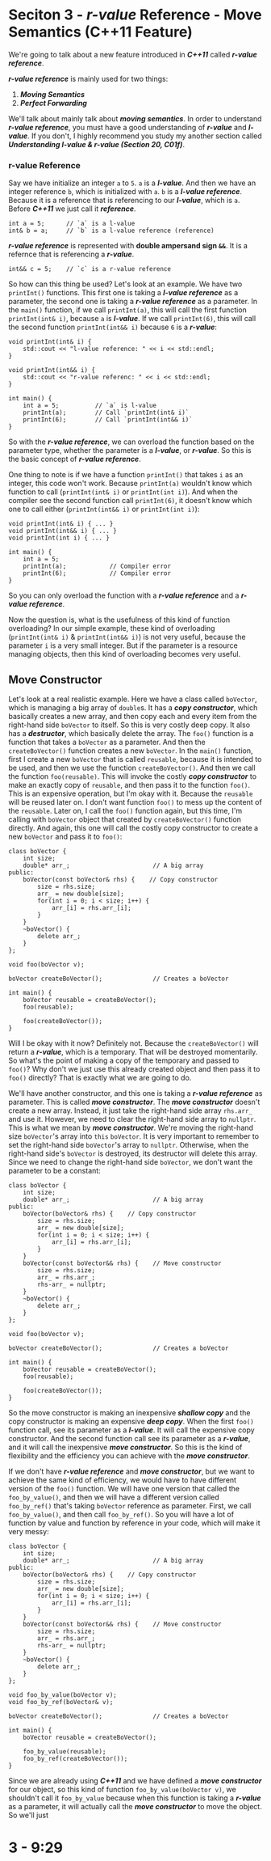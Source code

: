 # Seciton 3 - *r-value* Reference - Move Semantics (C++11 Feature)
We're going to talk about a new feature introduced in ***C++11*** called ***r-value reference***.

***r-value reference*** is mainly used for two things:
1. ***Moving Semantics***
2. ***Perfect Forwarding***

We'll talk about mainly talk about ***moving semantics***. In order to understand ***r-value reference***, you must have a good understanding of ***r-value*** and ***l-value***. If you don't, I highly recommend you study my another section called ***Understanding l-value & r-value (Section 20, C01f)***.

### r-value Reference
Say we have initialize an integer `a` to `5`. `a` is a ***l-value***. And then we have an integer reference `b`, which is initialized with `a`. `b` is a ***l-value reference***. Because it is a reference that is referencing to our ***l-value***, which is `a`. Before ***C++11*** we just call it ***reference***.
```
int a = 5;      // `a` is a l-value
int& b = a;     // `b` is a l-value reference (reference)
```
***r-value reference*** is represented with **double ampersand sign `&&`**. It is a refernce that is referencing a ***r-value***.
```
int&& c = 5;    // `c` is a r-value reference
```

So how can this thing be used? Let's look at an example. We have two `printInt()` functions. This first one is taking a ***l-value reference*** as a parameter, the second one is taking a ***r-value reference*** as a parameter. In the `main()` function, if we call `printInt(a)`, this will call the first function `printInt(int& i)`, because `a` is ***l-value***. If we call `printInt(6)`, this will call the second function `printInt(int&& i)` because `6` is a ***r-value***:
```
void printInt(int& i) {
    std::cout << "l-value reference: " << i << std::endl;
}

void printInt(int&& i) {
    std::cout << "r-value referenc: " << i << std::endl;
}

int main() {
    int a = 5;          // `a` is l-value
    printInt(a);        // Call `printInt(int& i)`
    printInt(6);        // Call `printInt(int&& i)`
}
```
So with the ***r-value reference***, we can overload the function based on the parameter type, whether the parameter is a ***l-value***, or ***r-value***. So this is the basic concept of ***r-value reference***.

One thing to note is if we have a function `printInt()` that takes `i` as an integer, this code won't work. Because `printInt(a)` wouldn't know which function to call (`printInt(int& i)` or `printInt(int i)`). And when the compiler see the second function call `printInt(6)`, it doesn't know which one to call either (`printInt(int&& i)` or `printInt(int i)`):
```
void printInt(int& i) { ... }
void printInt(int&& i) { ... }
void printInt(int i) { ... }

int main() {
    int a = 5;
    printInt(a);            // Compiler error
    printInt(6);            // Compiler error
}
```
So you can only overload the function with a ***r-value reference*** and a ***r-value reference***.

Now the question is, what is the usefulness of this kind of function overloading? In our simple example, these kind of overloading (`printInt(int& i)` & `printInt(int&& i)`) is not very useful, because the parameter `i` is a very small integer. But if the parameter is a resource managing objects, then this kind of overloading becomes very useful.



## Move Constructor
Let's look at a real realistic example. Here we have a class called `boVector`, which is managing a big array of `double`s. It has a ***copy constructor***, which basically creates a new array, and then copy each and every item from the right-hand side `boVector` to itself. So this is very costly deep copy. It also has a ***destructor***, which basically delete the array. The `foo()` function is a function that takes a `boVector` as a parameter. And then the `createBoVector()` function creates a new `boVector`. In the `main()` function, first I create a new `boVector` that is called `reusable`, because it is intended to be used, and then we use the function `createBoVector()`. And then we call the function `foo(reusable)`. This will invoke the costly ***copy constructor*** to make an exactly copy of `reusable`, and then pass it to the function `foo()`. This is an expensive operation, but I'm okay with it. Because the `reusable` will be reused later on. I don't want function `foo()` to mess up the content of the `reusable`. Later on, I call the `foo()` function again, but this time, I'm calling with `boVector` object that created by `createBoVector()` function directly. And again, this one will call the costly copy constructor to create a new `boVector` and pass it to `foo()`:
```
class boVector {
    int size;
    double* arr_;                       // A big array
public:
    boVector(const boVector& rhs) {    // Copy constructor
        size = rhs.size;
        arr_ = new double[size];
        for(int i = 0; i < size; i++) {
            arr_[i] = rhs.arr_[i];
        }
    }
    ~boVector() {
        delete arr_;
    }
};

void foo(boVector v);

boVector createBoVector();              // Creates a boVector

int main() {
    boVector reusable = createBoVector();
    foo(reusable);

    foo(createBoVector());
}
```
Will I be okay with it now? Definitely not. Because the `createBoVector()` will return a ***r-value***, which is a temporary. That will be destroyed momentarily. So what's the point of making a copy of the temporary and passed to `foo()`? Why don't we just use this already created object and then pass it to `foo()` directly? That is exactly what we are going to do.

We'll have another constructor, and this one is taking a ***r-value reference*** as parameter. This is called ***move constructor***. The ***move constructor*** doesn't create a new array. Instead, it just take the right-hand side array `rhs.arr_` and use it. However, we need to clear the right-hand side array to `nullptr`. This is what we mean by ***move constructor***. We're moving the right-hand size `boVector`'s array into `this` `boVector`. It is very important to remember to set the right-hand side `boVector`'s array to `nullptr`. Otherwise, when the right-hand side's `boVector` is destroyed, its destructor will delete this array. Since we need to change the right-hand side `boVector`, we don't want the parameter to be a constant:
```
class boVector {
    int size;
    double* arr_;                       // A big array
public:
    boVector(boVector& rhs) {    // Copy constructor
        size = rhs.size;
        arr_ = new double[size];
        for(int i = 0; i < size; i++) {
            arr_[i] = rhs.arr_[i];
        }
    }
    boVector(const boVector&& rhs) {    // Move constructor
        size = rhs.size;
        arr_ = rhs.arr_;
        rhs-arr_ = nullptr;
    }
    ~boVector() {
        delete arr_;
    }
};

void foo(boVector v);

boVector createBoVector();              // Creates a boVector

int main() {
    boVector reusable = createBoVector();
    foo(reusable);

    foo(createBoVector());
}
```
So the move constructor is making an inexpensive ***shallow copy*** and the copy constructor is making an expensive ***deep copy***. When the first `foo()` function call, see its parameter as a ***l-value***. It will call the expensive copy constructor. And the second function call see its parameter as a ***r-value***, and it will call the inexpensive ***move constructor***. So this is the kind of flexibility and the efficiency you can achieve with the ***move constructor***.

If we don't have ***r-value reference*** and ***move constructor***, but we want to achieve the same kind of efficiency, we would have to have different version of the `foo()` function. We will have one version that called the `foo_by_value()`, and then we will have a different version called `foo_by_ref()` that's taking `boVector` reference as parameter. First, we call `foo_by_value()`, and then call `foo_by_ref()`. So you will have a lot of function by value and function by reference in your code, which will make it very messy:
```
class boVector {
    int size;
    double* arr_;                       // A big array
public:
    boVector(boVector& rhs) {    // Copy constructor
        size = rhs.size;
        arr_ = new double[size];
        for(int i = 0; i < size; i++) {
            arr_[i] = rhs.arr_[i];
        }
    }
    boVector(const boVector&& rhs) {    // Move constructor
        size = rhs.size;
        arr_ = rhs.arr_;
        rhs-arr_ = nullptr;
    }
    ~boVector() {
        delete arr_;
    }
};

void foo_by_value(boVector v);
void foo_by_ref(boVector& v);

boVector createBoVector();              // Creates a boVector

int main() {
    boVector reusable = createBoVector();

    foo_by_value(reusable);
    foo_by_ref(createBoVector());
}
```
Since we are already using ***C++11*** and we have defined a ***move constructor*** for our object, so this kind of function `foo_by_value(boVector v)`, we shouldn't call it `foo_by_value` because when this function is taking a ***r-value*** as a parameter, it will actually call the ***move constructor*** to move the object. So we'll just 

# 3 - 9:29

